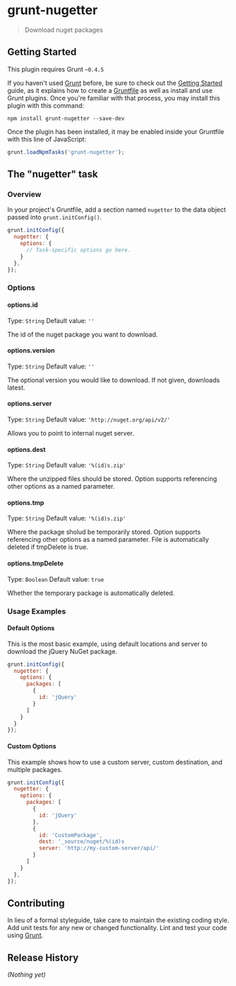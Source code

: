 # grunt-nugetter

> Download nuget packages

## Getting Started
This plugin requires Grunt `~0.4.5`

If you haven't used [Grunt](http://gruntjs.com/) before, be sure to check out the [Getting Started](http://gruntjs.com/getting-started) guide, as it explains how to create a [Gruntfile](http://gruntjs.com/sample-gruntfile) as well as install and use Grunt plugins. Once you're familiar with that process, you may install this plugin with this command:

```shell
npm install grunt-nugetter --save-dev
```

Once the plugin has been installed, it may be enabled inside your Gruntfile with this line of JavaScript:

```js
grunt.loadNpmTasks('grunt-nugetter');
```

## The "nugetter" task

### Overview
In your project's Gruntfile, add a section named `nugetter` to the data object passed into `grunt.initConfig()`.

```js
grunt.initConfig({
  nugetter: {
    options: {
      // Task-specific options go here.
    }
  },
});
```

### Options

#### options.id
Type: `String`
Default value: `''`

The id of the nuget package you want to download.

#### options.version
Type: `String`
Default value: `''`

The optional version you would like to download.  If not given, downloads latest.

#### options.server
Type: `String`
Default value: `'http://nuget.org/api/v2/'`

Allows you to point to internal nuget server.

#### options.dest
Type: `String`
Default value: `'%(id)s.zip'`

Where the unzipped files should be stored.  Option supports referencing other options as a named parameter.

#### options.tmp
Type: `String`
Default value: `'%(id)s.zip'`

Where the package sholud be temporarily stored.  Option supports referencing other options as a named parameter.  File is automatically deleted if tmpDelete is true.

#### options.tmpDelete
Type: `Boolean`
Default value: `true`

Whether the temporary package is automatically deleted.

### Usage Examples

#### Default Options
This is the most basic example, using default locations and server to download the jQuery NuGet package.

```js
grunt.initConfig({
  nugetter: {
    options: {
      packages: [
        {
          id: 'jQuery'
        }
      ]
    }
  }
});
```

#### Custom Options
This example shows how to use a custom server, custom destination, and multiple packages.

```js
grunt.initConfig({
  nugetter: {
    options: {
      packages: [
        {
          id: 'jQuery'
        },
        {
          id: 'CustomPackage',
          dest: '_source/nuget/%(id)s
          server: 'http://my-custom-server/api/'
        }
      ]
    }
  },
});
```

## Contributing
In lieu of a formal styleguide, take care to maintain the existing coding style. Add unit tests for any new or changed functionality. Lint and test your code using [Grunt](http://gruntjs.com/).

## Release History
_(Nothing yet)_
